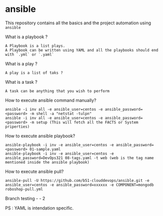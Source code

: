 # ansible

This repository contains all the basics and the project automation using `ansible`


What is a playbook ?

```
A Playbook is a list plays.
A Playbook can be written using YAML and all the playbooks should end with `.yml` or `.yaml` 
``` 

What is a play ?

```
A play is a list of taks ?
```

What is a task ?

```
A task can be anything that you wish to perform
```

How to execute ansible command manually?

```
ansible -i inv all -e ansible_user=centos -e ansible_password=<password> -m shell -a "netstat -tulpn"
ansible -i inv all -e ansible_user=centos -e ansible_password=<password> -m setup (This will fetch all the FACTS or System priperties)
 ```

How to execute ansible playbook?

```
ansible-playbook -i inv -e ansible_user=centos -e ansible_password=<password> 01-sample.yaml
ansible-playbook -i inv -e ansible_user=centos -e ansible_password=DevOps321 08-tags.yaml -t web (web is the tag name mentioned inside the ansible playbook)
```

How to execute ansible pull?

```
ansible-pull -U https://github.com/b51-clouddevops/ansible.git -e ansible_user=centos -e ansible_password=xxxxxx -e COMPONENT=mongodb roboshop-pull.yml
```

Branch testing - - 2


PS : YAML is intendation specific. 
